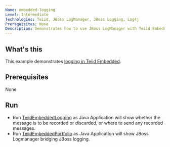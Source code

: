 ```yaml
---
Name: embedded-logging 
Level: Intermediate
Technologies: Teiid, JBoss LogManager, JBoss Logging, Log4j 
Prerequisites: None
Description: Demonstrates how to use JBoss LogManager with Teiid Embedded
---
```


## What's this

This example demonstrates [logging in Teiid Embedded](https://docs.jboss.org/author/display/TEIID/Logging+in+Teiid+Embedded).

## Prerequisites

None

## Run

* Run [TeiidEmbeddedLogging](src/main/java/org/teiid/example/TeiidEmbeddedLogging.java) as Java Application will show whether the message is to be recorded or discarded, or where to send any recorded messages.
* Run [TeiidEmbeddedPortfolio](src/main/java/org/teiid/example/TeiidEmbeddedPortfolio.java) as Java Application will show JBoss Logmanager bridging JBoss logging.
